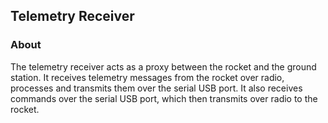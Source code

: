 ## Telemetry Receiver

### About
The telemetry receiver acts as a proxy between the rocket and the ground station. It receives telemetry messages from the rocket over radio, processes and transmits them over the serial USB port. It also receives commands over the serial USB port, which then transmits over radio to the rocket.
